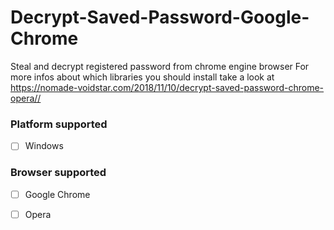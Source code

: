 # Decrypt-Saved-Password-Google-Chrome
Steal and decrypt registered password from chrome engine browser
For more infos about which libraries you should install take a look at https://nomade-voidstar.com/2018/11/10/decrypt-saved-password-chrome-opera//

### Platform supported
- [ ] Windows

### Browser supported
- [ ] Google Chrome
- [ ] Opera


